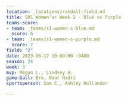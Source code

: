 ```yaml
---
location: _locations/randall-field.md
title: S01 Women's+ Week 2 - Blue vs Purple
teams-score:
- team: _teams/s1-women-s-blue.md
  score: 6
- team: _teams/s1-women-s-purple.md
  score: 7
field: "2"
date: 2023-03-17 19:00:00 -0400
season: 24
week: 3
mvp: Megan L., Lindsey H.
game-ball: Bre, Nour Nadri
sportsperson: Sam C., Ashley Hollander

---
```

